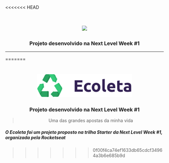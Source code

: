 <<<<<<< HEAD
<h1 align="center">
  <img width="300px" src="/assets/logo.svg" />
</h1>

<h3 align="center">
  Projeto desenvolvido na Next Level Week #1
</h3>

---
=======
<h1 align="center">
  <img width="300px" src="public/assets/logo.svg"
</h1>

<h3 align="center">
  Projeto desenvolvido na Next Level Week #1
</h3>

<blockquote align="center">
  Uma das grandes apostas da minha vida
</blockquote>

##### O Ecoleta foi um projeto proposto na trilha Starter da Next Level Week #1, organizada pela Rocketseat
>>>>>>> 0f00f4ca74ef1633db65cdcf34964a3b6e685b9d
